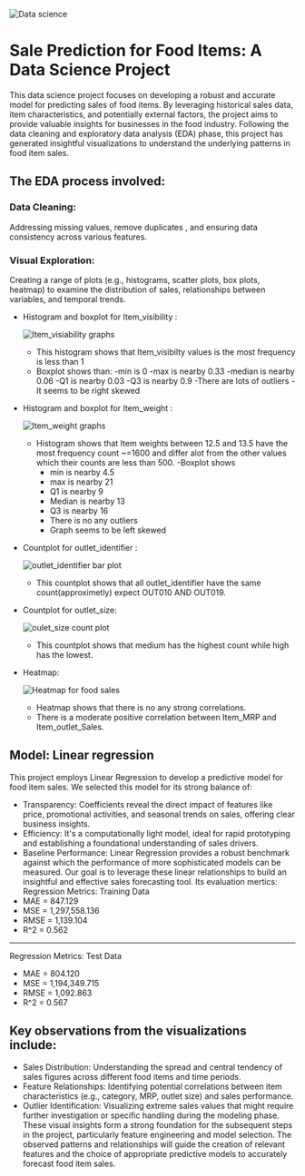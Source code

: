 ![Data science](https://github.com/user-attachments/assets/35c8d9c8-c0b0-4f7a-badf-cb9b4caba0f5)

# Sale Prediction for Food Items: A Data Science Project
This data science project focuses on developing a robust and accurate model for predicting sales of food items. By leveraging historical sales data, item characteristics, and potentially external factors, the project aims to provide valuable insights for businesses in the food industry.
Following the data cleaning and exploratory data analysis (EDA) phase, this project has generated insightful visualizations to understand the underlying patterns in food item sales.

## The EDA process involved:

### Data Cleaning: 
  Addressing missing values, remove duplicates , and ensuring data consistency across various features.
### Visual Exploration: 
  Creating a range of plots (e.g., histograms, scatter plots, box plots, heatmap) to examine the distribution of sales, relationships between variables, and temporal 
  trends.
  - Histogram and boxplot for Item_visibility :
    
    ![Item_visiability graphs](https://github.com/user-attachments/assets/33769550-3adc-475c-ac99-dd3110bd8f7a)
     - This histogram shows that Item_visibilty values is the most frequency is less than 1
     - Boxplot shows than:
         -min is 0
         -max is nearby 0.33
         -median is nearby 0.06
         -Q1 is nearby 0.03
         -Q3 is nearby 0.9
        -There are lots of outliers
        -It seems to be right skewed
  - Histogram and boxplot for Item_weight :
    
    ![Item_weight graphs](https://github.com/user-attachments/assets/7b1ce083-c66c-4078-821c-78830aa0ca51)
    - Histogram shows that Item weights between 12.5 and 13.5 have the most frequency count ~=1600 and differ alot from the other values which their counts are 
      less than 500.
    -Boxplot shows 
       - min is nearby 4.5 
       - max is nearby 21
       - Q1 is nearby 9 
       - Median is nearby 13
       - Q3 is nearby 16
       - There is no any outliers
       - Graph seems to be left skewed
  - Countplot for outlet_identifier :
    
    ![outlet_identifier bar plot](https://github.com/user-attachments/assets/16b971fe-7b9b-4a48-8a3e-53208b46e7e9)
    - This countplot shows that all outlet_identifier have the same count(approximetly) expect OUT010 AND OUT019.
  - Countplot for outlet_size:
    
    ![oulet_size count plot](https://github.com/user-attachments/assets/c0a46551-5ba5-4579-8a07-7bf6e8836ff1)
    - This countplot shows that medium has the highest count while high has the lowest.
  - Heatmap:
    
    ![Heatmap for food sales](https://github.com/user-attachments/assets/4dcd8692-d584-4a25-b3cc-7995b7f524c8)
    - Heatmap shows that there is no any strong correlations.
    - There is a moderate positive correlation between Item_MRP and Item_outlet_Sales.

## Model: Linear regression
  This project employs Linear Regression to develop a predictive model for food item sales. We selected this model for its strong balance of:
   - Transparency: Coefficients reveal the direct impact of features like price, promotional activities, and seasonal trends on sales, offering clear business   insights.
   - Efficiency: It's a computationally light model, ideal for rapid prototyping and establishing a foundational understanding of sales drivers.
   - Baseline Performance: Linear Regression provides a robust benchmark against which the performance of more sophisticated models can be measured.
   Our goal is to leverage these linear relationships to build an insightful and effective sales forecasting tool.
  Its evaluation mertics:
Regression Metrics: Training Data
 - MAE = 847.129
 - MSE = 1,297,558.136
 - RMSE = 1,139.104
 - R^2 = 0.562
--------------------------------------------------------------------------------------------------
Regression Metrics: Test Data
  - MAE = 804.120
  - MSE = 1,194,349.715
  - RMSE = 1,092.863
  - R^2 = 0.567




## Key observations from the visualizations include:
- Sales Distribution: Understanding the spread and central tendency of sales figures across different food items and time periods.
- Feature Relationships: Identifying potential correlations between item characteristics (e.g., category, MRP, outlet size) and sales performance.
- Outlier Identification: Visualizing extreme sales values that might require further investigation or specific handling during the modeling phase.
These visual insights form a strong foundation for the subsequent steps in the project, particularly feature engineering and model selection. The observed patterns and relationships will guide the creation of relevant features and the choice of appropriate predictive models to accurately forecast food item sales.
